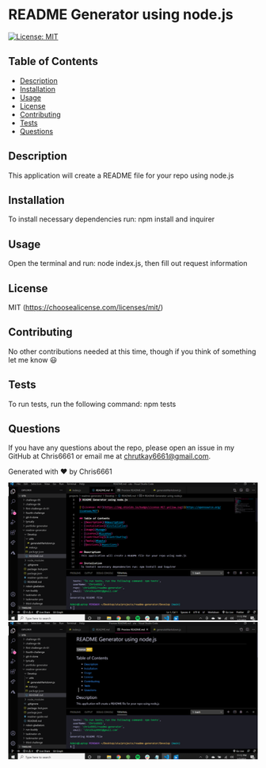 # README Generator using node.js

[![License: MIT](https://img.shields.io/badge/License-MIT-yellow.svg)](https://opensource.org/licenses/MIT)

## Table of Contents
 - [Description](#description)
 - [Installation](#installation)
 - [Usage](#usage)
 - [License](#license)
 - [Contributing](#contributing)
 - [Tests](#tests)
 - [Questions](#questions)

## Description
 This application will create a README file for your repo using node.js

## Installation
 To install necessary dependencies run: npm install and inquirer

## Usage
 Open the terminal and run: node index.js, then fill out request information

## License
 MIT
 (https://choosealicense.com/licenses/mit/)
 
## Contributing
 No other contributions needed at this time, though if you think of something let me know 😃
 
## Tests
 To run tests, run the following command: npm tests

## Questions
 If you have any questions about the repo, please open an issue in my GitHub at Chris6661 or email me at chrutkay6661@gmail.com.

 Generated with ❤️ by Chris6661
 
 ![](images/nodeproj1.png)
  ![](images/nodeproj2.png)
